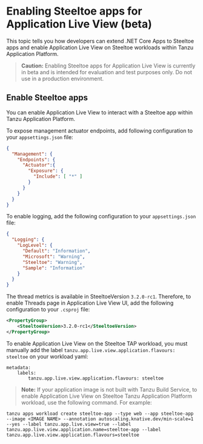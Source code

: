 # Enabling Steeltoe apps for Application Live View (beta)

This topic tells you how developers can extend .NET Core Apps to Steeltoe apps and enable
Application Live View on Steeltoe workloads within Tanzu Application Platform.

>**Caution:** Enabling Steeltoe apps for Application Live View is currently in beta and is intended for evaluation and test purposes only. Do not use in a production environment.

## Enable Steeltoe apps

You can enable Application Live View to interact with a Steeltoe app within Tanzu Application Platform.

To expose management actuator endpoints, add following configuration to your `appsettings.json` file:

```json
{
  "Management": {
    "Endpoints": {
      "Actuator":{
        "Exposure": {
          "Include": [ "*" ]
        }
      }
    }
  }
}
```

To enable logging, add the following configuration to your `appsettings.json` file:

```json
{
  "Logging": {
    "LogLevel": {
      "Default": "Information",
      "Microsoft": "Warning",
      "Steeltoe": "Warning",
      "Sample": "Information"
    }
  }
}
```

The thread metrics is available in SteeltoeVersion `3.2.0-rc1`. Therefore, to enable Threads page in Application Live View UI, add the following configuration to your `.csproj` file:

```xml
<PropertyGroup>
    <SteeltoeVersion>3.2.0-rc1</SteeltoeVersion>
</PropertyGroup>
```

To enable Application Live View on the Steeltoe TAP workload, you must manually add the label `tanzu.app.live.view.application.flavours: steeltoe` on your workload yaml:

```
metadata:
    labels:
        tanzu.app.live.view.application.flavours: steeltoe
```

>**Note:** If your application image is not built with Tanzu Build Service, to enable Application Live View on Steeltoe Tanzu Application Platform workload, use the following command. For example:

```
tanzu apps workload create steeltoe-app --type web --app steeltoe-app --image <IMAGE NAME> --annotation autoscaling.knative.dev/min-scale=1 --yes --label tanzu.app.live.view=true --label tanzu.app.live.view.application.name=steeltoe-app --label tanzu.app.live.view.application.flavours=steeltoe
```
